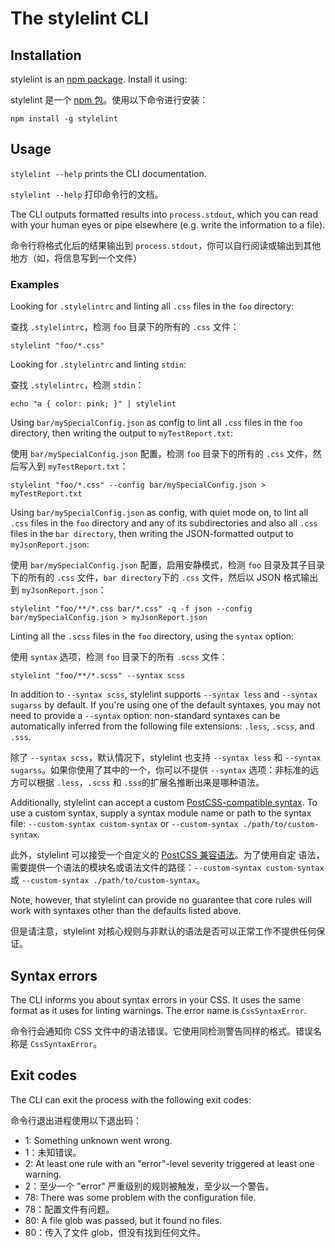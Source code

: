 # The stylelint CLI

## Installation

stylelint is an [npm package](https://www.npmjs.com/package/stylelint). Install it using:

stylelint 是一个 [npm 包](https://www.npmjs.com/package/stylelint)。使用以下命令进行安装：

```console
npm install -g stylelint
```

## Usage

`stylelint --help` prints the CLI documentation.

`stylelint --help` 打印命令行的文档。

The CLI outputs formatted results into `process.stdout`, which you can read with your human eyes or pipe elsewhere (e.g. write the information to a file).

命令行将格式化后的结果输出到 `process.stdout`，你可以自行阅读或输出到其他地方（如，将信息写到一个文件）

### Examples

Looking for `.stylelintrc` and linting all `.css` files in the `foo` directory:  

查找 `.stylelintrc`，检测 `foo` 目录下的所有的 `.css` 文件：

```shell
stylelint "foo/*.css"
```

Looking for `.stylelintrc` and linting `stdin`:

查找 `.stylelintrc`，检测 `stdin`：

```shell
echo "a { color: pink; }" | stylelint
```

Using `bar/mySpecialConfig.json` as config to lint all `.css` files in the `foo` directory, then writing the output to `myTestReport.txt`:

使用 `bar/mySpecialConfig.json` 配置，检测 `foo` 目录下的所有的 `.css` 文件，然后写入到 `myTestReport.txt`：

```shell
stylelint "foo/*.css" --config bar/mySpecialConfig.json > myTestReport.txt
```

Using `bar/mySpecialConfig.json` as config, with quiet mode on, to lint all `.css` files in the `foo` directory and any of its subdirectories and also all `.css` files in the `bar directory`, then writing the JSON-formatted output to `myJsonReport.json`:

使用 `bar/mySpecialConfig.json` 配置，启用安静模式，检测 `foo` 目录及其子目录下的所有的 `.css` 文件，`bar directory`下的 `.css` 文件，然后以 JSON 格式输出到 `myJsonReport.json`：

```shell
stylelint "foo/**/*.css bar/*.css" -q -f json --config bar/mySpecialConfig.json > myJsonReport.json
```

Linting all the `.scss` files in the `foo` directory, using the `syntax` option:

使用 `syntax` 选项，检测 `foo` 目录下的所有 `.scss` 文件：

```shell
stylelint "foo/**/*.scss" --syntax scss
```

In addition to `--syntax scss`, stylelint supports `--syntax less` and `--syntax sugarss` by default. If you're using one of the default syntaxes, you may not need to provide a `--syntax` option: non-standard syntaxes can be automatically inferred from the following file extensions: `.less`, `.scss`, and `.sss`.

除了 `--syntax scss`，默认情况下，stylelint 也支持 `--syntax less` 和 `--syntax sugarss`。如果你使用了其中的一个，你可以不提供 `--syntax` 选项：非标准的远方可以根据 `.less`，`.scss` 和 `.sss`的扩展名推断出来是哪种语法。

Additionally, stylelint can accept a custom [PostCSS-compatible syntax](https://github.com/postcss/postcss#syntaxes). To use a custom syntax, supply a syntax module name or path to the syntax file: `--custom-syntax custom-syntax` or `--custom-syntax ./path/to/custom-syntax`.

此外，stylelint 可以接受一个自定义的 [PostCSS 兼容语法](https://github.com/postcss/postcss#syntaxes)。为了使用自定 语法，需要提供一个语法的模块名或语法文件的路径：`--custom-syntax custom-syntax` 或 `--custom-syntax ./path/to/custom-syntax`。

Note, however, that stylelint can provide no guarantee that core rules will work with syntaxes other than the defaults listed above.

但是请注意，stylelint 对核心规则与非默认的语法是否可以正常工作不提供任何保证。

## Syntax errors

The CLI informs you about syntax errors in your CSS.
It uses the same format as it uses for linting warnings.
The error name is `CssSyntaxError`.

命令行会通知你 CSS 文件中的语法错误。它使用同检测警告同样的格式。错误名称是 `CssSyntaxError`。

## Exit codes

The CLI can exit the process with the following exit codes:

命令行退出进程使用以下退出码：

-   1: Something unknown went wrong.
-   1：未知错误。
-   2: At least one rule with an "error"-level severity triggered at least one warning.
-   2：至少一个 "error" 严重级别的规则被触发，至少以一个警告。
-   78: There was some problem with the configuration file.
-   78：配置文件有问题。
-   80: A file glob was passed, but it found no files.
-   80：传入了文件 glob，但没有找到任何文件。

